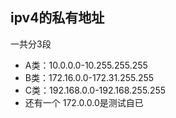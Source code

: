 ## ipv4的私有地址
一共分3段
- A类：10.0.0.0-10.255.255.255
- B类：172.16.0.0-172.31.255.255
- C类：192.168.0.0-192.168.255.255
- 还有一个 172.0.0.0是测试自已


